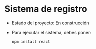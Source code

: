 <h1>Sistema de registro</h1>

- Estado del proyecto: En construcción

- Para ejecutar el sistema, debes poner:

  ```npm install react```
